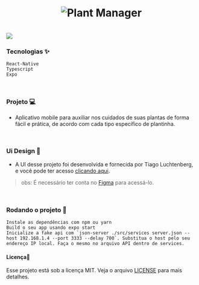<h1 align="center">
  <img alt="Plant Manager" title="Plant Manager" src="https://raw.githubusercontent.com/vicentepaiva/plantManager-nlw5/main/.github/logo.png" />
</h1>

<br>

<img src="https://raw.githubusercontent.com/vicentepaiva/plantManager-nlw5/main/.github/plantmanager.png">

### Tecnologias ✨ 

```
React-Native
Typescript
Expo
```
<br>

### Projeto  💻  

- Aplicativo mobile para auxiliar nos cuidados de suas plantas de forma fácil e prática, de acordo com cada tipo específico de plantinha.<br>
<br>

### Ui Design 🔖 

- A UI desse projeto foi desenvolvida e fornecida por Tiago Luchtenberg, e você pode ter acesso [clicando aqui](https://www.figma.com/file/IhQRtrOZdu3TrvkPYREzOy/PlantManager/duplicate). <br>

> obs: É necessário ter conta no [Figma](http://figma.com/) para acessá-lo.
<br>

### Rodando o projeto 🚀

```
Instale as dependências com npm ou yarn
Build o seu app usando expo start
Inicialize a fake api com `json-server ./src/services server.json --host 192.168.1.4 --port 3333 --delay 700`. Substitua o host pelo seu endereço IP local. Faça o mesmo no arquivo API dentro de services.
```

#### Licença📄 

Esse projeto está sob a licença MIT. Veja o arquivo [LICENSE](LICENSE.md) para mais detalhes.
